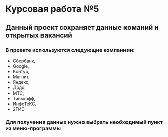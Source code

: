 # Курсовая работа №5
## Данный проект сохраняет данные команий и открытых вакансий
### В проекте используются следующие компаниии:
- Сбербанк,
- Google, 
- Контур, 
- Магнит, 
- Яндекс, 
- Додо, 
- МТС, 
- Тинькофф, 
- ИнфоТеКС, 
- 2ГИС
### Для получения данных нужно выбрать необходимый пункт из меню-программы
